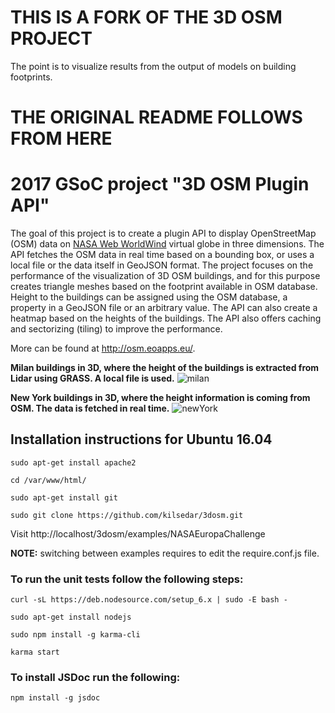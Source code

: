 # THIS IS A FORK OF THE 3D OSM PROJECT

The point is to visualize results from the output of models on building footprints.











# THE ORIGINAL README FOLLOWS FROM HERE


# 2017 GSoC project "3D OSM Plugin API"

The goal of this project is to create a plugin API to display OpenStreetMap (OSM) data on <a href="https://github.com/NASAWorldWind/WebWorldWind">NASA Web WorldWind</a> virtual globe in three dimensions. The API fetches the OSM data in real time based on a bounding box, or uses a local file or the data itself in GeoJSON format. The project focuses on the performance of the visualization of 3D OSM buildings, and for this purpose creates triangle meshes based on the footprint available in OSM database. Height to the buildings can be assigned using the OSM database, a property in a GeoJSON file or an arbitrary value. The API can also create a heatmap based on the heights of the buildings. The API also offers caching and sectorizing (tiling) to improve the performance.

More can be found at <a href="http://osm.eoapps.eu/">http://osm.eoapps.eu/</a>.

<b>Milan buildings in 3D, where the height of the buildings is extracted from Lidar using GRASS. A local file is used.</b>
![milan](examples/screenshots/milan.png)

<b>New York buildings in 3D, where the height information is coming from OSM. The data is fetched in real time.</b>
![newYork](examples/screenshots/newYork_2.png)

## Installation instructions for Ubuntu 16.04

    sudo apt-get install apache2

    cd /var/www/html/

    sudo apt-get install git

    sudo git clone https://github.com/kilsedar/3dosm.git

Visit http://localhost/3dosm/examples/NASAEuropaChallenge

<b>NOTE:</b> switching between examples requires to edit the require.conf.js file.

### To run the unit tests follow the following steps:

    curl -sL https://deb.nodesource.com/setup_6.x | sudo -E bash -

    sudo apt-get install nodejs

    sudo npm install -g karma-cli

    karma start

### To install JSDoc run the following:

    npm install -g jsdoc
